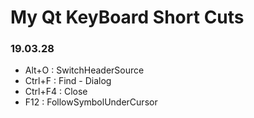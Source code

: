 My Qt KeyBoard Short Cuts
===

### 19.03.28

* Alt+O : SwitchHeaderSource
* Ctrl+F : Find - Dialog
* Ctrl+F4 : Close
* F12 : FollowSymbolUnderCursor
